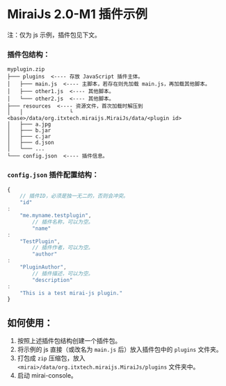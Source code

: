 # MiraiJs 2.0-M1 插件示例

注：仅为 js 示例，插件包见下文。

### 插件包结构：

```
myplugin.zip
├─── plugins  <---- 存放 JavaScript 插件主体。
│   ├─── main.js  <---- 主脚本，若存在则先加载 main.js，再加载其他脚本。
│   ├─── other1.js  <---- 其他脚本。
│   └─── other2.js  <---- 其他脚本。
├─── resources  <---- 资源文件，首次加载时解压到 
│   │               └ <base>/data/org.itxtech.miraijs.MiraiJs/data/<plugin id>
│   ├─── a.jpg
│   ├─── b.jar
│   ├─── c.jar
│   ├─── d.json
│   └─── ...
└─── config.json  <---- 插件信息。
```

### `config.json` 插件配置结构：

```javascript
{
    // 插件ID，必须是独一无二的，否则会冲突。
    "id"
:
    "me.myname.testplugin",
        // 插件名称，可以为空。
        "name"
:
    "TestPlugin",
        // 插件作者，可以为空。
        "author"
:
    "PluginAuthor",
        // 插件描述，可以为空。
        "description"
:
    "This is a test mirai-js plugin."
}
```

## 如何使用：

1. 按照上述插件包结构创建一个插件包。
2. 将示例的 js 直接（或改名为 `main.js` 后）放入插件包中的 `plugins` 文件夹。
3. 打包成 `zip` 压缩包，放入 `<mirai>/data/org.itxtech.miraijs.MiraiJs/plugins` 文件夹中。
4. 启动 mirai-console。